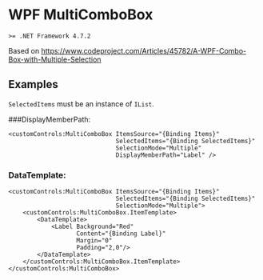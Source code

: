 # WPF MultiComboBox

`>= .NET Framework 4.7.2`

Based on https://www.codeproject.com/Articles/45782/A-WPF-Combo-Box-with-Multiple-Selection

## Examples

`SelectedItems` must be an instance of `IList`.

###DisplayMemberPath:

```xaml
<customControls:MultiComboBox ItemsSource="{Binding Items}"
                              SelectedItems="{Binding SelectedItems}"
                              SelectionMode="Multiple"
                              DisplayMemberPath="Label" />
```


### DataTemplate:

```xaml
<customControls:MultiComboBox ItemsSource="{Binding Items}"
                              SelectedItems="{Binding SelectedItems}"
                              SelectionMode="Multiple">
    <customControls:MultiComboBox.ItemTemplate>
        <DataTemplate>
            <Label Background="Red"
                   Content="{Binding Label}"
                   Margin="0"
                   Padding="2,0"/>
        </DataTemplate>
    </customControls:MultiComboBox.ItemTemplate>
</customControls:MultiComboBox>
```